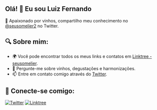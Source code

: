 ## Olá! 👋 Eu sou Luiz Fernando

🍷 Apaixonado por vinhos, compartilho meu conhecimento no [@seusomelier2](https://twitter.com/seusomelier2) no Twitter.

## 🔍 Sobre mim:

- 🌍 Você pode encontrar todos os meus links e contatos em [Linktree - seusomelier](https://linktr.ee/seusomelier).
- 💬 Pergunte-me sobre vinhos, degustações e harmonizações.
- 📫 Entre em contato comigo através do [Twitter](https://twitter.com/seusomelier2).

## 🤝 Conecte-se comigo:

[![Twitter](https://img.shields.io/badge/-Twitter-black?style=flat-square&logo=twitter)](https://twitter.com/seusomelier2)
[![Linktree](https://img.shields.io/badge/-Linktree-black?style=flat-square&logo=linktree)](https://linktr.ee/seusomelier)

